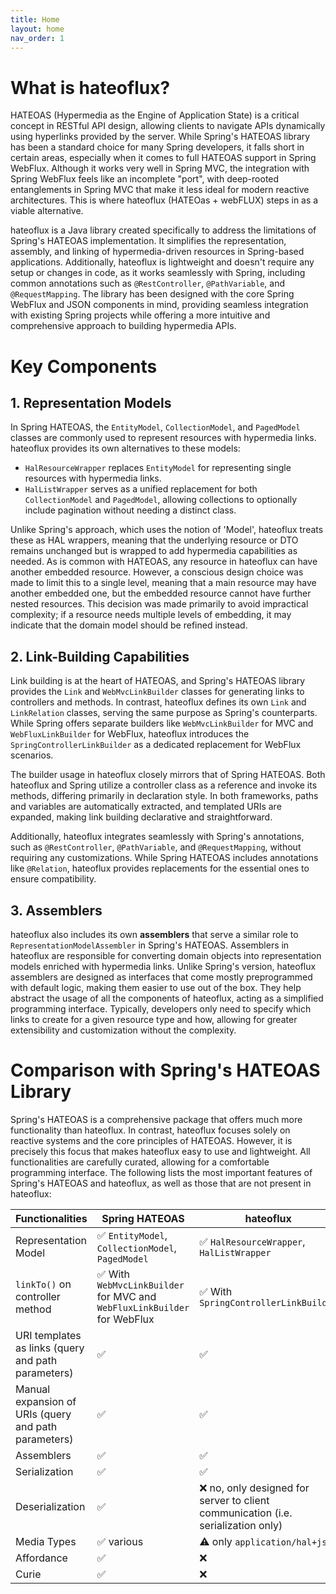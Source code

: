 ```yaml
---
title: Home
layout: home
nav_order: 1
---
```


# What is hateoflux?

HATEOAS (Hypermedia as the Engine of Application State) is a critical concept in RESTful API design, allowing clients to navigate APIs dynamically using hyperlinks provided by the server. While Spring's HATEOAS library has been a standard choice for many Spring developers, it falls short in certain areas, especially when it comes to full HATEOAS support in Spring WebFlux. Although it works very well in Spring MVC, the integration with Spring WebFlux feels like an incomplete "port", with deep-rooted entanglements in Spring MVC that make it less ideal for modern reactive architectures. This is where hateoflux (HATEOas + webFLUX) steps in as a viable alternative.

hateoflux is a Java library created specifically to address the limitations of Spring's HATEOAS implementation. It simplifies the representation, assembly, and linking of hypermedia-driven resources in Spring-based applications. Additionally, hateoflux is lightweight and doesn't require any setup or changes in code, as it works seamlessly with Spring, including common annotations such as `@RestController`, `@PathVariable`, and `@RequestMapping`. The library has been designed with the core Spring WebFlux and JSON components in mind, providing seamless integration with existing Spring projects while offering a more intuitive and comprehensive approach to building hypermedia APIs.

# Key Components

## 1. Representation Models

In Spring HATEOAS, the `EntityModel`, `CollectionModel`, and `PagedModel` classes are commonly used to represent resources with hypermedia links. hateoflux provides its own alternatives to these models:

- `HalResourceWrapper` replaces `EntityModel` for representing single resources with hypermedia links.
- `HalListWrapper` serves as a unified replacement for both `CollectionModel` and `PagedModel`, allowing collections to   optionally include pagination without needing a distinct class.

Unlike Spring's approach, which uses the notion of 'Model', hateoflux treats these as HAL wrappers, meaning that the underlying resource or DTO remains unchanged but is wrapped to add hypermedia capabilities as needed. As is common with HATEOAS, any resource in hateoflux can have another embedded resource. However, a conscious design choice was made to limit this to a single level, meaning that a main resource may have another embedded one, but the embedded resource cannot have further nested resources. This decision was made primarily to avoid impractical complexity; if a resource needs multiple levels of embedding, it may indicate that the domain model should be refined instead.

## 2. Link-Building Capabilities

Link building is at the heart of HATEOAS, and Spring's HATEOAS library provides the `Link` and `WebMvcLinkBuilder` classes for generating links to controllers and methods. In contrast, hateoflux defines its own `Link` and `LinkRelation` classes, serving the same purpose as Spring's counterparts. While Spring offers separate builders like `WebMvcLinkBuilder` for MVC and `WebFluxLinkBuilder` for WebFlux, hateoflux introduces the `SpringControllerLinkBuilder` as a dedicated replacement for WebFlux scenarios.

The builder usage in hateoflux closely mirrors that of Spring HATEOAS. Both hateoflux and Spring utilize a controller class as a reference and invoke its methods, differing primarily in declaration style. In both frameworks, paths and variables are automatically extracted, and templated URIs are expanded, making link building declarative and straightforward.

Additionally, hateoflux integrates seamlessly with Spring's annotations, such as `@RestController`, `@PathVariable`, and `@RequestMapping`, without requiring any customizations. While Spring HATEOAS includes annotations like `@Relation`, hateoflux provides replacements for the essential ones to ensure compatibility.

## 3. Assemblers

hateoflux also includes its own **assemblers** that serve a similar role to `RepresentationModelAssembler` in Spring's HATEOAS. Assemblers in hateoflux are responsible for converting domain objects into representation models enriched with hypermedia links. Unlike Spring's version, hateoflux assemblers are designed as interfaces that come mostly preprogrammed with default logic, making them easier to use out of the box. They help abstract the usage of all the components of hateoflux, acting as a simplified programming interface. Typically, developers only need to specify which links to create for a given resource type and how, allowing for greater extensibility and customization without the complexity.

# Comparison with Spring's HATEOAS Library

Spring's HATEOAS is a comprehensive package that offers much more functionality than hateoflux. In contrast, hateoflux focuses solely on reactive systems and the core principles of HATEOAS. However, it is precisely this focus that makes hateoflux easy to use and lightweight. All functionalities are carefully curated, allowing for a comfortable programming interface. The following lists the most important features of Spring's HATEOAS and hateoflux, as well as those that are not present in hateoflux:

| Functionalities                                      | Spring HATEOAS                                                                | hateoflux                                          |
|------------------------------------------------------|-------------------------------------------------------------------------------|----------------------------------------------------|
| Representation Model                                 | ✅ `EntityModel`, `CollectionModel`, `PagedModel`                              | ✅ `HalResourceWrapper`, `HalListWrapper`           |
| `linkTo()` on controller method                      | ✅  With `WebMvcLinkBuilder` for MVC and `WebFluxLinkBuilder` for WebFlux | ✅  With `SpringControllerLinkBuilder`              |
| URI templates as links (query and path parameters)   | ✅                                                                             | ✅                                                  |
| Manual expansion of URIs (query and path parameters) | ✅                                                                             | ✅                                                  |
| Assemblers                                           | ✅                                                                             | ✅                                                  |
| Serialization                                        | ✅                                                                             | ✅                                                  |
| Deserialization                                      | ✅                                                                             | ❌ no, only designed for server to client communication (i.e. serialization only) |
| Media Types                                          | ✅ various                                                                     | ⚠️ only `application/hal+json`                      |
| Affordance                                           | ✅                                                                             | ❌                                                  |
| Curie                                                | ✅                                                                             | ❌                                                  |
